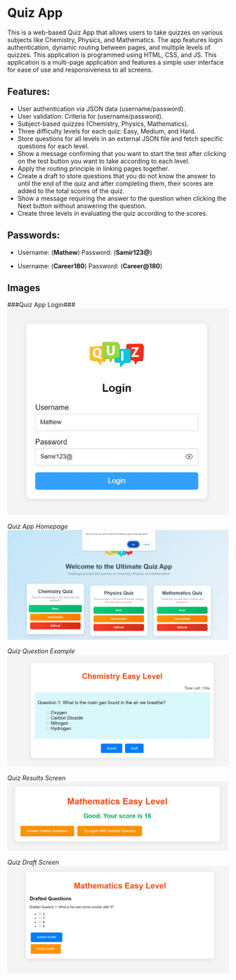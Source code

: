 # Quiz App

This is a web-based Quiz App that allows users to take quizzes on various subjects like Chemistry, Physics, and Mathematics. The app features login authentication, dynamic routing between pages, and multiple levels of quizzes.
This application is programmed using HTML, CSS, and JS. This application is a multi-page application and features a simple user interface for ease of use and responsiveness to all screens.

## Features:
- User authentication via JSON data (username/password).
- User validation: Criteria for (username/password).
- Subject-based quizzes (Chemistry, Physics, Mathematics).
- Three difficulty levels for each quiz: Easy, Medium, and Hard.
- Store questions for all levels in an external JSON file and fetch specific questions for each level.
- Show a message confirming that you want to start the test after clicking on the test button you want to take according to each level.
- Apply the routing principle in linking pages together.
- Create a draft to store questions that you do not know the answer to until the end of the quiz and after completing them, their scores are added to the total scores of the quiz.
- Show a message requiring the answer to the question when clicking the Next button without answering the question.
- Create three levels in evaluating the quiz according to the scores.

## Passwords:
- Username: (**Mathew**)       Password: (**Samir123@**)
  
- Username: (**Career180**)    Password: (**Career@180**)

## Images


###Quiz App Login###
![Project Images](https://github.com/MS418/Quiz-App/blob/main/Quiz%20App%20Imags/3.JPG)



*Quiz App Homepage*
![Project Images](https://github.com/MS418/Quiz-App/blob/main/Quiz%20App%20Imags/4.JPG)



*Quiz Question Example*
![Project Images](https://github.com/MS418/Quiz-App/blob/main/Quiz%20App%20Imags/5.JPG)


*Quiz Results Screen*
![Project Images](https://github.com/MS418/Quiz-App/blob/main/Quiz%20App%20Imags/2.JPG)



*Quiz Draft Screen*
![Project Images](https://github.com/MS418/Quiz-App/blob/main/Quiz%20App%20Imags/1.JPG)



